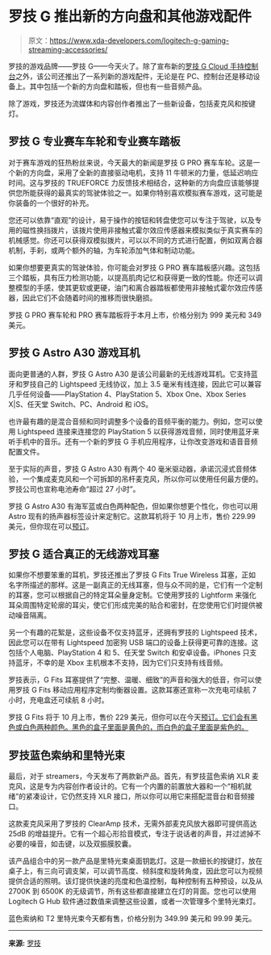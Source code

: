 # 罗技 G 推出新的方向盘和其他游戏配件

> 原文：<https://www.xda-developers.com/logitech-g-gaming-streaming-accessories/>

罗技的游戏品牌——罗技 G——今天火了。除了宣布新的[罗技 G Cloud 手持控制台](https://www.xda-developers.com/logitech-g-cloud-gaming-handheld-release/)之外，该公司还推出了一系列新的游戏配件，无论是在 PC、控制台还是移动设备上。其中包括一个新的方向盘和踏板，但也有一些音频产品。

除了游戏，罗技还为流媒体和内容创作者推出了一些新设备，包括麦克风和按键灯。

## 罗技 G 专业赛车车轮和专业赛车踏板

对于赛车游戏的狂热粉丝来说，今天最大的新闻是罗技 G PRO 赛车车轮。这是一个新的方向盘，采用了全新的直接驱动电机，支持 11 牛顿米的力量，低延迟响应时间。这与罗技的 TRUEFORCE 力反馈技术相结合，这种新的方向盘应该能够提供您所能获得的最真实的驾驶体验之一。如果你特别喜欢模拟赛车游戏，这可能是你装备的一个很好的补充。

您还可以依靠“直观”的设计，易于操作的按钮和转盘使您可以专注于驾驶，以及专用的磁性换挡拨片，该拨片使用非接触式霍尔效应传感器来模拟类似于真实赛车的机械感觉。你还可以获得双模拟拨片，可以以不同的方式进行配置，例如双离合器机制，手刹，或两个额外的轴，为车轮添加气体和制动功能。

如果你想要更真实的驾驶体验，你可能会对罗技 G PRO 赛车踏板感兴趣。这包括三个踏板，具有压力检测功能，以提高肌肉记忆和获得更一致的性能。你还可以调整模型的手感，使其更软或更硬，油门和离合器踏板都使用非接触式霍尔效应传感器，因此它们不会随着时间的推移而很快磨损。

罗技 G PRO 赛车轮和 PRO 赛车踏板将于本月上市，价格分别为 999 美元和 349 美元。

## 罗技 G Astro A30 游戏耳机

面向更普通的人群，罗技 G Astro A30 是该公司最新的无线游戏耳机。它支持蓝牙和罗技自己的 Lightspeed 无线协议，加上 3.5 毫米有线连接，因此它可以兼容几乎任何设备——PlayStation 4、PlayStation 5、Xbox One、Xbox Series X|S、任天堂 Switch、PC、Android 和 iOS。

也许最有趣的是混合音频和同时调整多个设备的音频平衡的能力。例如，您可以使用 Lightspeed 连接来连接您的 PlayStation 5 以获得游戏音频，同时使用蓝牙来听手机中的音乐。还有一个新的罗技 G 手机应用程序，让你改变游戏和语音音频配置文件。

至于实际的声音，罗技 G Astro A30 有两个 40 毫米驱动器，承诺沉浸式音频体验，一个集成麦克风和一个可拆卸的吊杆麦克风，所以你可以使用任何最方便的。罗技公司也宣称电池寿命“超过 27 小时”。

罗技 G Astro A30 有海军蓝或白色两种配色，但如果你想更个性化，你也可以用 Astro 现有的扬声器标签设计来定制它。这款耳机将于 10 月上市，售价 229.99 美元，但你现在可以[预订](https://www.astrogaming.com/en-us/products/headsets/a30.html)。

## 罗技 G 适合真正的无线游戏耳塞

如果你不想要笨重的耳机，罗技还推出了罗技 G Fits True Wireless 耳塞，正如名字所描述的那样。这是一副真正的无线耳塞，但与众不同的是，它们有一个定制的耳塞，您可以根据自己的特定耳朵量身定制。它使用罗技的 Lightform 来强化耳朵周围特定轮廓的耳尖，使它们形成完美的贴合和密封，在您使用它们时提供被动噪音隔离。

另一个有趣的花絮是，这些设备不仅支持蓝牙，还拥有罗技的 Lightspeed 技术，因此您可以在带有 Lightspeed 加密狗 USB 端口的设备上获得更可靠的连接。这包括个人电脑、PlayStation 4 和 5、任天堂 Switch 和安卓设备。iPhones 只支持蓝牙，不幸的是 Xbox 主机根本不支持，因为它们只支持有线音频。

罗技表示，G Fits 耳塞提供了“完整、温暖、细致”的声音和强大的低音，你可以使用罗技 G Fits 移动应用程序定制均衡器设置。这款耳塞还宣称一次充电可续航 7 小时，充电盒还可续航 8 小时。

罗技 G Fits 将于 10 月上市，售价 229 美元，但你可以在今天[预订。它们会有黑色或白色两种颜色。黑色的盒子里面是黄色的，而白色的盒子里面是紫色的。](https://www.logitechg.com/en-us/products/gaming-audio/fits-true-wireless-gaming-earbuds.985-001178.html)

## 罗技蓝色索纳和里特光束

最后，对于 streamers，今天发布了两款新产品。首先，有罗技蓝色索纳 XLR 麦克风，这是专为内容创作者设计的。它有一个内置的前置放大器和一个“相机就绪”的紧凑设计，它仍然支持 XLR 接口，所以你可以用它来搭配混音台和音频接口。

这款麦克风采用了罗技的 ClearAmp 技术，无需外部麦克风放大器即可提供高达 25dB 的增益提升。它有一个超心形拾音模式，专注于说话者的声音，并过滤掉不必要的噪音，如击键，以及双振膜胶囊。

该产品组合中的另一款产品是里特光束桌面钥匙灯。这是一款细长的按键灯，放在桌子上，有三向可调支架，可以调节高度、倾斜度和旋转角度，因此您可以为视频提供合适的照明。该灯提供快速的亮度和色温控制，每种控制有五种预设，以及从 2700K 到 6500K 的无级调节，所有这些都直接建立在灯的背面。您也可以使用 Logitech G Hub 软件通过数值来调整这些设置，或者一次管理多个里特光束灯。

蓝色索纳和 T2 里特光束今天都有售，价格分别为 349.99 美元和 99.99 美元。

* * *

**来源:** [罗技](https://news.logitech.com/press-releases/default.aspx)